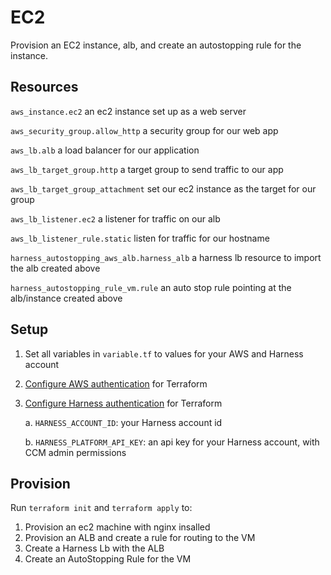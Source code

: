 # EC2

Provision an EC2 instance, alb, and create an autostopping rule for the instance.

## Resources

`aws_instance.ec2` an ec2 instance set up as a web server

`aws_security_group.allow_http` a security group for our web app


`aws_lb.alb` a load balancer for our application

`aws_lb_target_group.http` a target group to send traffic to our app

`aws_lb_target_group_attachment` set our ec2 instance as the target for our group

`aws_lb_listener.ec2` a listener for traffic on our alb

`aws_lb_listener_rule.static` listen for traffic for our hostname


`harness_autostopping_aws_alb.harness_alb` a harness lb resource to import the alb created above

`harness_autostopping_rule_vm.rule` an auto stop rule pointing at the alb/instance created above

## Setup

1. Set all variables in `variable.tf` to values for your AWS and Harness account
2. [Configure AWS authentication](https://registry.terraform.io/providers/hashicorp/aws/latest/docs#authentication-and-configuration) for Terraform
3. [Configure Harness authentication](https://registry.terraform.io/providers/harness/harness/latest/docs) for Terraform

    a. `HARNESS_ACCOUNT_ID`: your Harness account id

    b. `HARNESS_PLATFORM_API_KEY`: an api key for your Harness account, with CCM admin permissions

## Provision

Run `terraform init` and `terraform apply` to:

1. Provision an ec2 machine with nginx insalled
2. Provision an ALB and create a rule for routing to the VM
3. Create a Harness Lb with the ALB
4. Create an AutoStopping Rule for the VM
